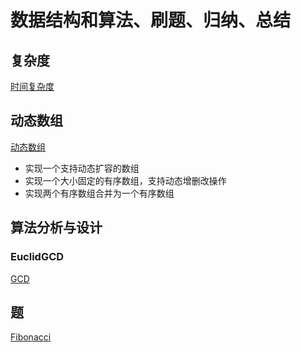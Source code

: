 # 数据结构和算法、刷题、归纳、总结

## 复杂度
[时间复杂度](./src/com/wztlink1013/ds/times/Main.java)

## 动态数组
[动态数组](./src/com/wztlink1013/ds/arraylist/Main.java)
* 实现一个支持动态扩容的数组
* 实现一个大小固定的有序数组，支持动态增删改操作
* 实现两个有序数组合并为一个有序数组

## 算法分析与设计
### EuclidGCD
[GCD](./src/com/wztlink1013/al/EuclidGCD/Main.java)

## 题
[Fibonacci](./src/com/wztlink1013/ds/linkedlist/T729MyCalendar.java)
